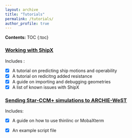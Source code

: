 ```yaml
---
layout: archive
title: "Tutorials"
permalink: /tutorials/
author_profile: true
---
```


**Contents:**
 TOC
{:toc}


### [Working with ShipX](https://momchil-terziev.github.io/resources/Working-with-shipx-title)
Includes :
- [x] A tutorial on predicting ship motions and operability
- [x] A tutorial on redicitng added resistance
- [x] A guide on importing and debugging geometries
- [x] A list of known issues with ShipX

### [Sending Star-CCM+ simulations to ARCHIE-WeST](https//:momchil-terziev.github.io/resources/Using-script-files-in-Star-CCM+)
Includes:
- [x] A guide on how to use thinlinc or MobaXterm
- [x] An example script file

